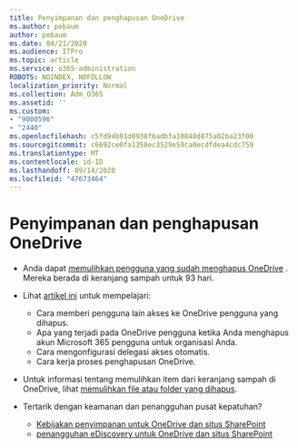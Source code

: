 ```yaml
---
title: Penyimpanan dan penghapusan OneDrive
ms.author: pebaum
author: pebaum
ms.date: 04/21/2020
ms.audience: ITPro
ms.topic: article
ms.service: o365-administration
ROBOTS: NOINDEX, NOFOLLOW
localization_priority: Normal
ms.collection: Adm_O365
ms.assetid: ''
ms.custom:
- "9000596"
- "2440"
ms.openlocfilehash: c5fd94b91d0938f6adbfa10848d875a02ba23f00
ms.sourcegitcommit: c6692ce0fa1358ec3529e59ca0ecdfdea4cdc759
ms.translationtype: MT
ms.contentlocale: id-ID
ms.lasthandoff: 09/14/2020
ms.locfileid: "47673464"
---
```

# <a name="onedrive-retention-and-deletion"></a>Penyimpanan dan penghapusan OneDrive

- Anda dapat [memulihkan pengguna yang sudah menghapus OneDrive](https://docs.microsoft.com/onedrive/restore-deleted-onedrive) . Mereka berada di keranjang sampah untuk 93 hari.

- Lihat [artikel ini](https://docs.microsoft.com/onedrive/retention-and-deletion) untuk mempelajari:
    - Cara memberi pengguna lain akses ke OneDrive pengguna yang dihapus.
    - Apa yang terjadi pada OneDrive pengguna ketika Anda menghapus akun Microsoft 365 pengguna untuk organisasi Anda.
    - Cara mengonfigurasi delegasi akses otomatis.
    - Cara kerja proses penghapusan OneDrive.

- Untuk informasi tentang memulihkan item dari keranjang sampah di OneDrive, lihat [memulihkan file atau folder yang dihapus](https://support.office.com/article/949ada80-0026-4db3-a953-c99083e6a84f).

- Tertarik dengan keamanan dan penangguhan pusat kepatuhan?
    - [Kebijakan penyimpanan untuk OneDrive dan situs SharePoint](https://docs.microsoft.com/microsoft-365/compliance/retention-policies)
    - [penangguhan eDiscovery untuk OneDrive dan situs SharePoint](https://docs.microsoft.com/office365/securitycompliance/ediscovery-cases#step-4-place-content-locations-on-hold)
